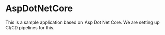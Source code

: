 # AspDotNetCore

This is a sample application based on Asp Dot Net Core. We are setting up CI/CD pipelines for this.
